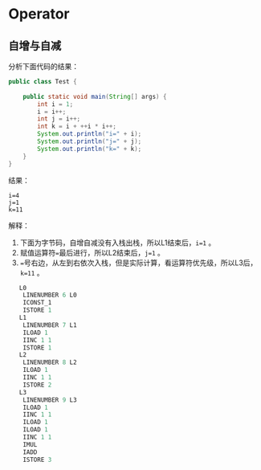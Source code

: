 # Operator

## 自增与自减

分析下面代码的结果：

```java
public class Test {
	
	public static void main(String[] args) {
		int i = 1;
		i = i++;
		int j = i++;
		int k = i + ++i * i++;
		System.out.println("i=" + i);
		System.out.println("j=" + j);
		System.out.println("k=" + k);
	}
}
```

结果：

```text
i=4
j=1
k=11
```

解释：

1. 下面为字节码，自增自减没有入栈出栈，所以L1结束后，`i=1` 。
2. 赋值运算符`=`最后进行，所以L2结束后，`j=1` 。
3. `=`号右边，从左到右依次入栈，但是实际计算，看运算符优先级，所以L3后，`k=11` 。

```java
   L0
    LINENUMBER 6 L0
    ICONST_1
    ISTORE 1
   L1
    LINENUMBER 7 L1
    ILOAD 1
    IINC 1 1
    ISTORE 1
   L2
    LINENUMBER 8 L2
    ILOAD 1
    IINC 1 1
    ISTORE 2
   L3
    LINENUMBER 9 L3
    ILOAD 1
    IINC 1 1
    ILOAD 1
    ILOAD 1
    IINC 1 1
    IMUL
    IADD
    ISTORE 3
```

